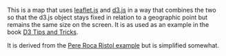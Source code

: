 This is a map that uses [leaflet.js](http://leafletjs.com/) and [d3.js](http://d3js.org/) in a way that combines the two so that the d3.js object stays fixed in relation to a geographic point but remains the same size on the screen. It is as used as an example in the book [D3 Tips and Tricks](https://leanpub.com/D3-Tips-and-Tricks).

It is derived from the [Pere Roca Ristol example](http://bl.ocks.org/pere/3058935) but is simplified somewhat.